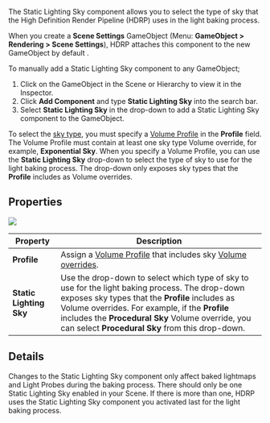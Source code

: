 The Static Lighting Sky component allows you to select the type of sky that the High Definition Render Pipeline (HDRP) uses in the light baking process.

When you create a **Scene Settings** GameObject (Menu: **GameObject > Rendering > Scene Settings**), HDRP attaches this component to the new GameObject by default . 

To manually add a Static Lighting Sky component to any GameObject; 

1. Click on the GameObject in the Scene or Hierarchy to view it in the Inspector. 
2. Click **Add Component** and type **Static Lighting Sky** into the search bar. 
3. Select **Static Lighting Sky** in the drop-down to add a Static Lighting Sky component to the GameObject.

To select the [sky type](https://github.com/Unity-Technologies/ScriptableRenderPipeline/wiki/Sky-Overview), you must specify a [Volume Profile](https://github.com/Unity-Technologies/ScriptableRenderPipeline/wiki/Volume-Profile) in the **Profile** field. The Volume Profile must contain at least one sky type Volume override, for example, **Exponential Sky**. When you specify a Volume Profile, you can use the **Static Lighting Sky** drop-down to select the type of sky to use for the light baking process. The drop-down only exposes sky types that the **Profile** includes as Volume overrides.

## Properties

![](https://github.com/Unity-Technologies/ScriptableRenderPipeline/wiki/Pages/HDRP/Images/StaticLightingSky1.png)

| **Property**            | **Description**                                              |
| ----------------------- | ------------------------------------------------------------ |
| **Profile**             | Assign a [Volume Profile](https://github.com/Unity-Technologies/ScriptableRenderPipeline/wiki/Volume-Profile) that includes sky [Volume overrides](https://github.com/Unity-Technologies/ScriptableRenderPipeline/wiki/Volume-Overrides). |
| **Static Lighting Sky** | Use the drop-down to select which type of sky to use for the light baking process. The drop-down exposes sky types that the **Profile** includes as Volume overrides. For example, if the **Profile** includes the **Procedural Sky** Volume override, you can select **Procedural Sky** from this drop-down. |

## Details

Changes to the Static Lighting Sky component only affect baked lightmaps and Light Probes during the baking process. There should only be one Static Lighting Sky enabled in your Scene. If there is more than one, HDRP uses the Static Lighting Sky component you activated last for the light baking process.